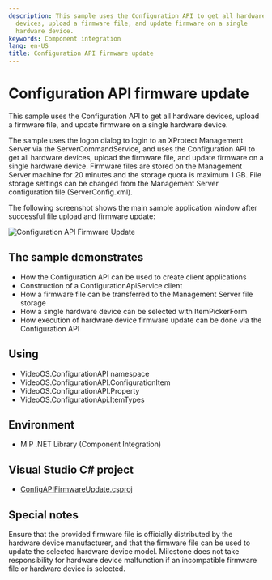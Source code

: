 ```yaml
---
description: This sample uses the Configuration API to get all hardware
  devices, upload a firmware file, and update firmware on a single
  hardware device.
keywords: Component integration
lang: en-US
title: Configuration API firmware update
---
```


# Configuration API firmware update

This sample uses the Configuration API to get all hardware devices,
upload a firmware file, and update firmware on a single hardware device.

The sample uses the logon dialog to login to an XProtect Management
Server via the ServerCommandService, and uses the Configuration API to
get all hardware devices, upload the firmware file, and update firmware
on a single hardware device. Firmware files are stored on the Management
Server machine for 20 minutes and the storage quota is maximum 1 GB.
File storage settings can be changed from the Management Server
configuration file (ServerConfig.xml).

The following screenshot shows the main sample application window after
successful file upload and firmware update:

![Configuration API Firmware Update](ConfigAPIFirmwareUpdate.png)

## The sample demonstrates

- How the Configuration API can be used to create client applications
- Construction of a ConfigurationApiService client
- How a firmware file can be transferred to the Management Server file storage
- How a single hardware device can be selected with ItemPickerForm
- How execution of hardware device firmware update can be done via the
  Configuration API

## Using

- VideoOS.ConfigurationAPI namespace
- VideoOS.ConfigurationAPI.ConfigurationItem
- VideoOS.ConfigurationAPI.Property
- VideoOS.ConfigurationApi.ItemTypes

## Environment

- MIP .NET Library (Component Integration)

## Visual Studio C\# project

- [ConfigAPIFirmwareUpdate.csproj](javascript:clone('https://github.com/milestonesys/mipsdk-samples-component','src/ComponentSamples.sln');)

## Special notes

Ensure that the provided firmware file is officially distributed by the
hardware device manufacturer, and that the firmware file can be used to
update the selected hardware device model. Milestone does not take
responsibility for hardware device malfunction if an incompatible
firmware file or hardware device is selected.
